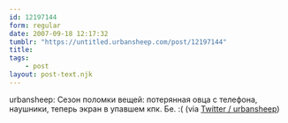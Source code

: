 ```yaml
---
id: 12197144
form: regular
date: 2007-09-18 12:17:32
tumblr: "https://untitled.urbansheep.com/post/12197144"
title:
tags:
    - post
layout: post-text.njk
---
```


<p>urbansheep: Сезон поломки вещей: потерянная овца с телефона, наушники, теперь экран в упавшем кпк. Бе. :( (via <a href="http://twitter.com/urbansheep/statuses/276190502">Twitter / urbansheep</a>)</p>

